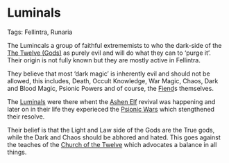# Luminals

Tags: Fellintra, Runaria

The Lumincals a group of faithful extrememists to who the dark-side of the [The Twelve (Gods)](The%20Twelve%20(Gods)%207e8a666a7f414fde89581346a9da8da2.md) as purely evil and will do what they can to ‘purge it’. Their origin is not fully known but they are mostly active in Fellintra. 

They believe that most ‘dark magic’ is inherently evil and should not be allowed, this includes, Death, Occult Knowledge, War Magic, Chaos, Dark and Blood Magic, Psionic Powers and of course, the [Fiend](Fiend%205049cfc5296c4178bea52b4bbcb5a689.md)s themselves.

The [Luminals](Luminals%20d98e92c2515d4a87b85262f572b43fb0.md) were there whent the [Ashen Elf](Ashen%20Elf%20242958fba0aa4fbcb32c3ddfb19e4353.md) revival was happening and later on in their life they experieced the [Psionic Wars](Psionic%20Wars%20d3553d04a3684dada5e37f1e49efd086.md) which stengthened their resolve. 

Their belief is that the Light and Law side of the Gods are the True gods, while the Dark and Chaos should be abhored and hated. This goes against the teaches of the [Church of the Twelve](Church%20of%20the%20Twelve%20a51ac19679214ca0b7344cddc3961507.md) which advocates a balance in all things.